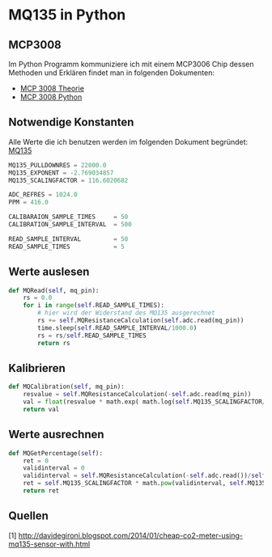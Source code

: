 # MQ135 in Python

## MCP3008

Im Python Programm kommuniziere ich mit einem MCP3006 Chip dessen Methoden und Erklären findet man in folgenden Dokumenten:

* [MCP 3008 Theorie](https://github.com/dkupert-tgm/SYT_SWISS-ARMY-KNIFE/blob/master/MCP3008.md)
* [MCP 3008 Python](https://github.com/dkupert-tgm/SYT_SWISS-ARMY-KNIFE/blob/master/Python_MCP3008.md)

## Notwendige Konstanten

Alle Werte die ich benutzen werden im folgenden Dokument begründet: [MQ135](https://github.com/dkupert-tgm/SYT_SWISS-ARMY-KNIFE/blob/master/MQ135.md)

```python
MQ135_PULLDOWNRES = 22000.0
MQ135_EXPONENT = -2.769034857
MQ135_SCALINGFACTOR = 116.6020682

ADC_REFRES = 1024.0
PPM = 416.0

CALIBARAION_SAMPLE_TIMES     = 50
CALIBRATION_SAMPLE_INTERVAL  = 500      

READ_SAMPLE_INTERVAL         = 50       
READ_SAMPLE_TIMES            = 5  
```

## Werte auslesen

```python
def MQRead(self, mq_pin):
    rs = 0.0
    for i in range(self.READ_SAMPLE_TIMES):
        # hier wird der Widerstand des MQ135 ausgerechnet
        rs += self.MQResistanceCalculation(self.adc.read(mq_pin))
        time.sleep(self.READ_SAMPLE_INTERVAL/1000.0)
        rs = rs/self.READ_SAMPLE_TIMES
        return rs
```

## Kalibrieren

```python
def MQCalibration(self, mq_pin):
    resvalue = self.MQResistanceCalculation(-self.adc.read(mq_pin))
    val = float(resvalue * math.exp( math.log(self.MQ135_SCALINGFACTOR/self.PPM) / self.MQ135_EXPONENT))
    return val
```

## Werte ausrechnen

```python
def MQGetPercentage(self):
    ret = 0
    validinterval = 0
    validinterval = self.MQResistanceCalculation(-self.adc.read())/self.Ro
    ret = self.MQ135_SCALINGFACTOR * math.pow(validinterval, self.MQ135_EXPONENT)
    return ret
```

## Quellen

[1] http://davidegironi.blogspot.com/2014/01/cheap-co2-meter-using-mq135-sensor-with.html